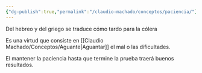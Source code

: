 ```yaml
---
{"dg-publish":true,"permalink":"/claudio-machado/conceptos/paciencia/"}
---
```


Del hebreo y del griego se traduce cómo tardo para la cólera 

Es una virtud que consiste en [[Claudio Machado/Conceptos/Aguante\|Aguantar]] el mal o las dificultades. 

El mantener la paciencia hasta que termine la prueba traerá buenos resultados. 